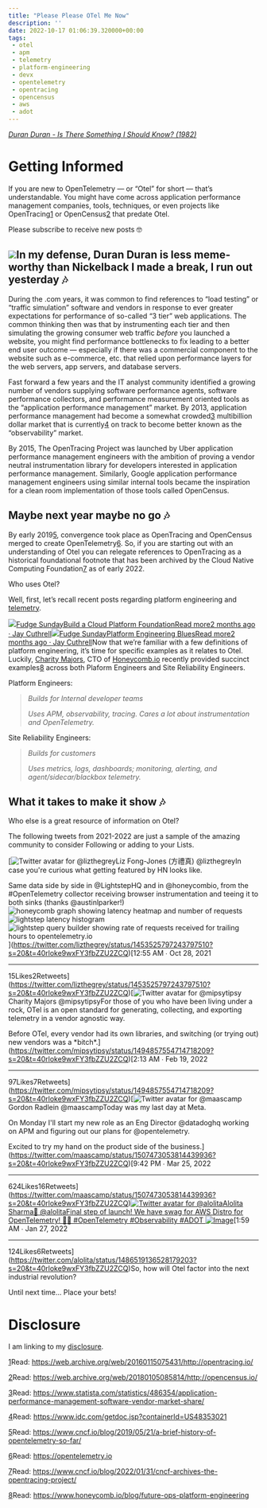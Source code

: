 ```yaml
---
title: "Please Please OTel Me Now"
description: ''
date: 2022-10-17 01:06:39.320000+00:00
tags:
 - otel
 - apm
 - telemetry
 - platform-engineering
 - devx
 - opentelemetry
 - opentracing
 - opencensus
 - aws
 - adot
---
```


*[Duran Duran - Is There Something I Should Know? (1982)](https://www.youtube.com/watch?v=3M0hogZyRyU)*

Getting Informed
================

If you are new to OpenTelemetry — or “Otel” for short — that’s understandable. You might have come across application performance management companies, tools, techniques, or even projects like OpenTracing[1](#footnote-1) or OpenCensus[2](#footnote-2) that predate Otel.

Please subscribe to receive new posts 🤓

[![](https://bucketeer-e05bbc84-baa3-437e-9518-adb32be77984.s3.amazonaws.com/public/images/84496224-f5d6-4c01-8b3b-b656e1d602db_1600x900.png)](https://substackcdn.com/image/fetch/f_auto,q_auto:good,fl_progressive:steep/https%3A%2F%2Fbucketeer-e05bbc84-baa3-437e-9518-adb32be77984.s3.amazonaws.com%2Fpublic%2Fimages%2F84496224-f5d6-4c01-8b3b-b656e1d602db_1600x900.png)In my defense, Duran Duran is less meme-worthy than Nickelback I made a break, I run out yesterday 🎶
-------------------------------------

During the .com years, it was common to find references to “load testing” or “traffic simulation” software and vendors in response to ever greater expectations for performance of so-called “3 tier” web applications. The common thinking then was that by instrumenting each tier and then simulating the growing consumer web traffic *before* you launched a website, you might find performance bottlenecks to fix leading to a better end user outcome — especially if there was a commercial component to the website such as e-commerce, etc. that relied upon performance layers for the web servers, app servers, and database servers.

Fast forward a few years and the IT analyst community identified a growing number of vendors supplying software performance agents, software performance collectors, and performance measurement oriented tools as the “application performance management” market. By 2013, application performance management had become a somewhat crowded[3](#footnote-3) multibillion dollar market that is currently[4](#footnote-4) on track to become better known as the “observability” market.

By 2015, The OpenTracing Project was launched by Uber application performance management engineers with the ambition of proving a vendor neutral instrumentation library for developers interested in application performance management. Similarly, Google application performance management engineers using similar internal tools became the inspiration for a clean room implementation of those tools called OpenCensus.

Maybe next year maybe no go 🎶
-----------------------------

By early 2019[5](#footnote-5), convergence took place as OpenTracing and OpenCensus merged to create OpenTelemetry[6](#footnote-6). So, if you are starting out with an understanding of Otel you can relegate references to OpenTracing as a historical foundational footnote that has been archived by the Cloud Native Computing Foundation[7](#footnote-7) as of early 2022.

Who uses Otel?

Well, first, let’s recall recent posts regarding platform engineering and [telemetry](https://www.google.com/search?q=telemetry+site%3Asunday.fudge.org).

[![](https://bucketeer-e05bbc84-baa3-437e-9518-adb32be77984.s3.amazonaws.com/public/images/58409c1d-315a-477e-9392-64c82bab22dd_992x992.png)Fudge SundayBuild a Cloud Platform FoundationRead more2 months ago · Jay Cuthrell](https://sunday.fudge.org/p/build-a-cloud-platform-foundation?utm_source=substack&utm_campaign=post_embed&utm_medium=web)[![](https://bucketeer-e05bbc84-baa3-437e-9518-adb32be77984.s3.amazonaws.com/public/images/58409c1d-315a-477e-9392-64c82bab22dd_992x992.png)Fudge SundayPlatform Engineering BluesRead more2 months ago · Jay Cuthrell](https://sunday.fudge.org/p/platform-engineering-blues?utm_source=substack&utm_campaign=post_embed&utm_medium=web)Now that we’re familiar with a few definitions of platform engineering, it’s time for specific examples as it relates to Otel. Luckily, [Charity Majors](https://www.linkedin.com/in/charity-majors/), CTO of [Honeycomb.io](https://www.honeycomb.io) recently provided succinct examples[8](#footnote-8) across both Plaform Engineers and Site Reliability Engineers. 

Platform Engineers:


> *Builds for Internal developer teams*
> 
> *Uses APM, observability, tracing. Cares a lot about instrumentation and OpenTelemetry.*
> 
> 

Site Reliability Engineers:


> *Builds for customers*
> 
> *Uses metrics, logs, dashboards; monitoring, alerting, and agent/sidecar/blackbox telemetry.*
> 
> 

What it takes to make it show 🎶
-------------------------------

Who else is a great resource of information on Otel?

The following tweets from 2021-2022 are just a sample of the amazing community to consider Following or adding to your Lists.

[![Twitter avatar for @lizthegrey](https://substackcdn.com/image/twitter_name/w_96/lizthegrey.jpg)Liz Fong-Jones (方禮真) @lizthegreyIn case you're curious what getting featured by HN looks like.

Same data side by side in @LightstepHQ and in @honeycombio, from the #OpenTelemetry collector receiving browser instrumentation and teeing it to both sinks (thanks @austinlparker!) ![honeycomb graph showing latency heatmap and number of requests](https://pbs.substack.com/media/FCvzLBgVUAA97T5.jpg)![lightstep latency histogram](https://pbs.substack.com/media/FCvzmVcVUAY__R5.jpg)![lightstep query builder showing rate of requests received for trailing hours to opentelemetry.io](https://pbs.substack.com/media/FCv1zPEUUAI4PRj.jpg)](https://twitter.com/lizthegrey/status/1453525797243797510?s=20&t=40rloke9wxFY3fbZZU2ZCQ)[12:55 AM ∙ Oct 28, 2021

---

15Likes2Retweets](https://twitter.com/lizthegrey/status/1453525797243797510?s=20&t=40rloke9wxFY3fbZZU2ZCQ)[![Twitter avatar for @mipsytipsy](https://substackcdn.com/image/twitter_name/w_96/mipsytipsy.jpg)Charity Majors @mipsytipsyFor those of you who have been living under a rock, OTel is an open standard for generating, collecting, and exporting telemetry in a vendor agnostic way.

Before OTel, every vendor had its own libraries, and switching (or trying out) new vendors was a \*bitch\*.](https://twitter.com/mipsytipsy/status/1494857554714718209?s=20&t=40rloke9wxFY3fbZZU2ZCQ)[2:13 AM ∙ Feb 19, 2022

---

97Likes7Retweets](https://twitter.com/mipsytipsy/status/1494857554714718209?s=20&t=40rloke9wxFY3fbZZU2ZCQ)[![Twitter avatar for @maascamp](https://substackcdn.com/image/twitter_name/w_96/maascamp.jpg)Gordon Radlein @maascampToday was my last day at Meta.

On Monday I'll start my new role as an Eng Director @datadoghq working on APM and figuring out our plans for @opentelemetry.

Excited to try my hand on the product side of the business.](https://twitter.com/maascamp/status/1507473053814439936?s=20&t=40rloke9wxFY3fbZZU2ZCQ)[9:42 PM ∙ Mar 25, 2022

---

624Likes16Retweets](https://twitter.com/maascamp/status/1507473053814439936?s=20&t=40rloke9wxFY3fbZZU2ZCQ)[![Twitter avatar for @alolita](https://substackcdn.com/image/twitter_name/w_96/alolita.jpg)Alolita Sharma🌸 @alolitaFinal step of launch! We have swag for AWS Distro for OpenTelemetry! 🚀🎉 #OpenTelemetry #Observability #ADOT ![Image](https://pbs.substack.com/media/FKEtRqiVUAMxgKK.jpg)](https://twitter.com/alolita/status/1486519136528179203?s=20&t=40rloke9wxFY3fbZZU2ZCQ)[1:59 AM ∙ Jan 27, 2022

---

124Likes6Retweets](https://twitter.com/alolita/status/1486519136528179203?s=20&t=40rloke9wxFY3fbZZU2ZCQ)So, how will Otel factor into the next industrial revolution?

Until next time… Place your bets!

Disclosure
==========

I am linking to my [disclosure](https://jaycuthrell.com/disclosure/?utm_campaign=Fudge%20Sunday&utm_medium=email&utm_source=Revue%20newsletter).

[1](#footnote-anchor-1)Read: <https://web.archive.org/web/20160115075431/http://opentracing.io/>

[2](#footnote-anchor-2)Read: <https://web.archive.org/web/20180105085814/http://opencensus.io/>

[3](#footnote-anchor-3)Read: <https://www.statista.com/statistics/486354/application-performance-management-software-vendor-market-share/>

[4](#footnote-anchor-4)Read: <https://www.idc.com/getdoc.jsp?containerId=US48353021>

[5](#footnote-anchor-5)Read: <https://www.cncf.io/blog/2019/05/21/a-brief-history-of-opentelemetry-so-far/>

[6](#footnote-anchor-6)Read: <https://opentelemetry.io>

[7](#footnote-anchor-7)Read: <https://www.cncf.io/blog/2022/01/31/cncf-archives-the-opentracing-project/>

[8](#footnote-anchor-8)Read: <https://www.honeycomb.io/blog/future-ops-platform-engineering>

